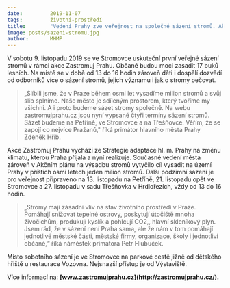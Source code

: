 ```yaml
---
date:         2019-11-07
tags:         životní-prostředí
title:        "Vedení Prahy zve veřejnost na společné sázení stromů. Akce „Zastromuj Prahu“ se koná již tuto sobotu ve Stromovce "
image: posts/sazeni-stromu.jpg
author:       MHMP
---
```


V sobotu 9. listopadu 2019 se ve Stromovce uskuteční první veřejné sázení stromů v rámci akce Zastromuj Prahu. Občané budou moci zasadit 17 buků lesních. Na místě se v době od 13 do 16 hodin zároveň děti i dospělí dozvědí od odborníků více o sázení stromů, jejich významu i jak o stromy pečovat.

> „Slíbili jsme, že v Praze během osmi let vysadíme milion stromů a svůj slib splníme. Naše město je sdíleným prostorem, který tvoříme my všichni. A i proto budeme sázet stromy společně. Na webu zastromujprahu.cz jsou nyní vypsané čtyři termíny sázení stromů. Sázet budeme na Petříně, ve Stromovce a na Třešňovce. Věřím, že se zapojí co nejvíce Pražanů," říká primátor hlavního města Prahy Zdeněk Hřib.

Akce Zastromuj Prahu vychází ze Strategie adaptace hl. m. Prahy na změnu klimatu, kterou Praha přijala a nyní realizuje. Současné vedení města zároveň v Akčním plánu na výsadbu stromů vytyčilo cíl vysadit na území Prahy v příštích osmi letech jeden milion stromů. Další podzimní sázení je pro veřejnost připraveno na 13. listopadu na Petříně, 21. listopadu opět ve Stromovce a 27. listopadu v sadu Třešňovka v Hrdlořezích, vždy od 13 do 16 hodin.

> „Stromy mají zásadní vliv na stav životního prostředí v Praze. Pomáhají snižovat tepelné ostrovy, poskytují útočiště mnoha živočichům, produkují kyslík a pohlcují CO2,, hlavní skleníkový plyn. Jsem rád, že v sázení není Praha sama, ale že nám v tom pomáhají jednotlivé městské části, městské firmy, organizace, školy i jednotliví občané,“ říká náměstek primátora Petr Hlubuček.

Místo sobotního sázení je ve Stromovce na parkové cestě jižně od dětského hřiště u restaurace Vozovna. Nejsnazší přístup je od Výstaviště.

Více informací na: **[www.zastromujprahu.cz](http://zastromujprahu.cz/).**

 

